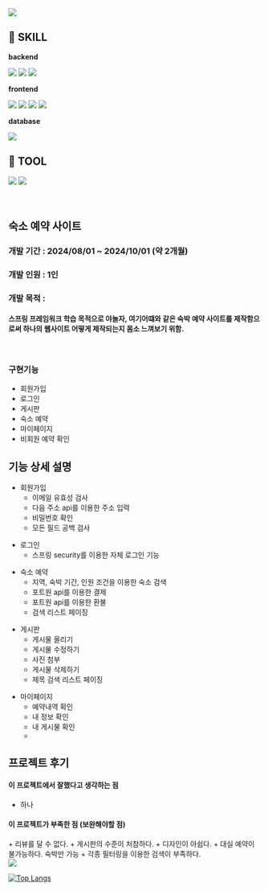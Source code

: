 
<img src="https://capsule-render.vercel.app/api?type=waving&color=BDBDC8&height=150&section=header"/>

## 🔨 SKILL
<div>
  <p><strong>backend</strong></p>
  <img src="https://img.shields.io/badge/java-007396?style=for-the-badge&logo=java&logoColor=white">
  <img src="https://img.shields.io/badge/spring-6DB33F?style=for-the-badge&logo=spring&logoColor=white">
  <img src="https://img.shields.io/badge/mybatis-000000?style=for-the-badge&logo=mybatist&logoColor=black">
</div>

<div>
  <p><strong>frontend</strong></p>
  <img src="https://img.shields.io/badge/html5-E34F26?style=for-the-badge&logo=html5&logoColor=white">
  <img src="https://img.shields.io/badge/css-1572B6?style=for-the-badge&logo=css3&logoColor=white">
  <img src="https://img.shields.io/badge/javascript-F7DF1E?style=for-the-badge&logo=javascript&logoColor=black">
  <img src="https://img.shields.io/badge/thymeleaf-005F0F?style=for-the-badge&logo=thymeleaf&logoColor=white">
</div>

<div>
  <p><strong>database</strong></p>
    <img src="https://img.shields.io/badge/h2-005F0F?style=for-the-badge&logo=h2&logoColor=white">
</div>

## 🔨 TOOL
<div>
    <img src="https://img.shields.io/badge/IntelliJIDEA-000000?style=for-the-badge&logo=IntelliJIDEA&logoColor=white">
    <img src="https://img.shields.io/badge/visualstudiocode-007ACC?style=for-the-badge&logo=visualstudiocode&logoColor=white"> 
</div>

<br>
<br>

## 숙소 예약 사이트

<div>
  <h3>개발 기간 : 2024/08/01 ~ 2024/10/01 (약 2개월)</h3>
  <h3>개발 인원 : 1인</h3>
  <h3>개발 목적 : </h3>
<h4>
스프링 프레임워크 학습 목적으로 야놀자, 여기어떄와 같은 숙박 예약 사이트를 제작함으로써 하나의 웹사이트 어떻게 제작되는지 몸소 느껴보기 위함.
</h4>
  <br>
  
</div>

<div>
  <h3>구현기능</h3>
  <ul>
    <li>회원가입</li>
    <li>로그인</li>
    <li>게시판</li>
    <li>숙소 예약</li>
    <li>마이페이지</li>
    <li>비회원 예약 확인</li>
  </ul>
</div>

## 기능 상세 설명

<div>

+ 회원가입
    + 이메일 유효성 검사
    + 다음 주소 api를 이용한 주소 입력
    + 비밀번호 확인
    + 모든 필드 공백 검사

</div>

<div>

+ 로그인
  + 스프링 security를 이용한 자체 로그인 기능

</div>


<div>

+ 숙소 예약
  + 지역, 숙박 기간, 인원 조건을 이용한 숙소 검색
  + 포트원 api를 이용한 결제
  + 포트원 api를 이용한 환불
  + 검색 리스트 페이징

</div>

<div>

+ 게시판
    + 게시물 올리기
    + 게시물 수정하기
    + 사진 첨부
    + 게시물 삭제하기
    + 제목 검색 리스트 페이징

</div>

<div>

+ 마이페이지
    + 예약내역 확인
    + 내 정보 확인
    + 내 게시물 확인
    + 

</div>

## 프로젝트 후기

<div>

<h4>이 프로젝트에서 잘했다고 생각하는 점</h4>

+ 하나


</div>

<div>

<h4>이 프로젝트가 부족한 점 (보완해야할 점)</h4>
+ 리뷰를 달 수 없다.
+ 게시판의 수준이 처참하다.
+ 디자인이 아쉽다.
+ 대실 예약이 불가능하다. 숙박만 가능
+ 각종 필터링을 이용한 검색이 부족하다.
</div>

<img src="https://capsule-render.vercel.app/api?type=waving&color=BDBDC8&height=150&section=footer"/>




[![Top Langs](https://github-readme-stats.vercel.app/api/top-langs/?username=hyc4841)](https://github.com/anuraghazra/github-readme-stats)

